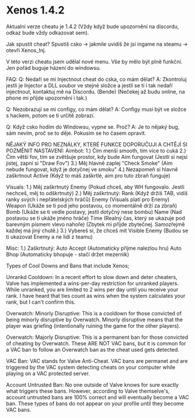 # Xenos 1.4.2
Aktualní verze cheatu je 1.4.2 (Vždy když bude upozornění na discordu, odkaz bude vždy odkazovat sem).

Jak spustit cheat? Spustíš csko -> jakmile uvidíš že jsi ingame na steamu -> otevři Xenos_Inj.

V této verzi cheatu jsem udělal nové menu. Vše by mělo být plně funkční. Jen pořád buguje házení do windowsu.

FAQ:
Q: Nedaří se mi Injectnout cheat do cska, co mám dělat?
A: Zkontroluj jestli je Injector a DLL soubor ve stejné složce a jestli se ti i tak nedaří injectnout, kontaktuj mě na Discordu. (Bende) (Nečekej až budu online, na phone mi příjde upozornění i tak.)

Q: Nezobrazují se mi configy, co mám dělat?
A: Configy musí být ve složce s hackem, potom se ti určitě zobrazí.

Q: Když csko hodím do Windowsu, vypne se. Proč?
A: Je to nějaký bug, sám nevím, proč se to děje. Pokusím se ho časem opravit.

NĚJAKÝ INFO PRO NEZNÁLKY, KTERÉ FUNKCE DOPORUČUJI A CHTĚJÍ SI POZMĚNIT NASTAVENÍ:
Aimbot: 
1.) Čím menší smooth, tím více to cuká
2.) Čím větší fov, tím se zvětšuje prostor, kdy bude Aim fungovat (Jestli si nejsi jistej, zapni si "Draw Fov")
3.) Měj hlavně zaplej "Check Smoke" (Aim nebude fungovat, když je dotyčnej ve smoku"
4.) Nezapomeň si hlavně zaškrtnout Active (Když to máš zaškrtlé, aim pro tuto zbraň funguje)

Visuals: 
1.) Měj zaškrtnutý Enemy (Pokud chceš, aby WH fungovalo. Jestli nechceš, měj to odškrtnutý)
2.) Měj zaškrtnutý: 
Rank (Když držíš TAB, vidíš ranky svých i nepřátelských hráčů)
Enemy (Visuals platí pro Enemy)
Weapon (Ukáže se ti pod jeho postavou, co momentálně drží za zbraň)
Bomb (Ukáže se ti vedle postavy, jestli dotyčný nese bombu)
Name (Nad postavou se ti ukáže jméno hráče)
Time (Realný čas, který se ukazuje pod barevným písmem vlevo nahoře)
(Zbytek mi příjde zbytečnej. Samozřejmě každej má jiný chutě.)
3.) Vybereš si, že chceš mít Visible Enemy (Budou se ti ukazovat Enemy a ne lidi z teamu)

Misc: 
1.) Zaškrtnutý:
Auto Accept (Automaticky příjme nalezlou hru)
Auto Bhop (Automaticky bhopuje - stačí držet mezerník)


Types of Cool Downs and Bans that include Xenos;

Unrankd Cooldown: In a recent effort to slow down and deter cheaters, Valve has implemented a wins-per-day restriction for unranked players. While unranked, you are limited to 2 wins per day until you receive your rank. I have heard that ties count as wins when the system calculates your rank, but I can't confirm this.

Overwatch: Minorly Disruptive: This is a cooldown for those convicted of being minorly disruptive by Overwatch. Minorly disruptive means that the player was griefing (intentionally ruining the game for the other players).

Overwatch: Majorly Disruptive: This is a permanent ban for those convicted of cheating by Overwatch. These ARE NOT VAC bans, but it is common for a VAC ban to follow an Overwatch ban as the cheat used gets detected.

VAC Ban: VAC stands for Valve Anti-Cheat. VAC bans are permanet and are triggered by the VAC system detecting cheats on your computer while playing on a VAC protected server.

Account Untrusted Ban: No one outside of Valve knows for sure exactly what triggers these bans. However, according to Valve themselve's, account untrusted bans are 100% correct and will eventually become a VAC ban. These types of bans do not appear on your profile until they become VAC bans.
